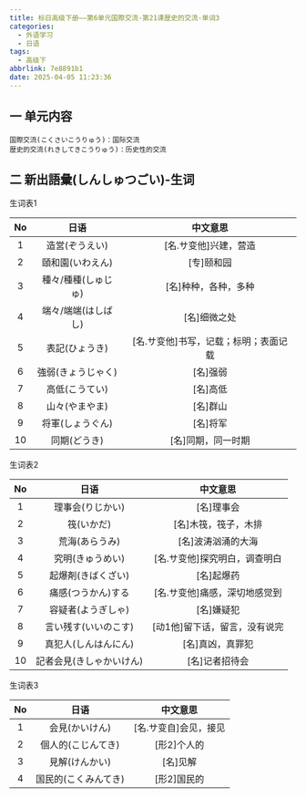 ```yaml
---
title: 标日高级下册——第6单元国際交流-第21课歴史的交流-单词3
categories:
  - 外语学习
  - 日语
tags:
  - 高级下
abbrlink: 7e8891b1
date: 2025-04-05 11:23:36
---
```

## 一 单元内容

```
国際交流(こくさいこうりゅう)：国际交流
歴史的交流(れきしてきこうりゅう)：历史性的交流
```

<!--more-->

## 二 新出語彙(しんしゅつごい)-生词

生词表1

|  No  |        日语         |               中文意思                |
| :--: | :-----------------: | :-----------------------------------: |
|  1   |   造営(ぞうえい)    |         [名.サ变他]兴建，营造         |
|  2   |  頤和園(いわえん)   |              [专]颐和园               |
|  3   | 種々/種種(しゅじゅ) |         [名]种种，各种，多种          |
|  4   | 端々/端端(はしばし) |             [名]细微之处              |
|  5   |   表記(ひょうき)    | [名.サ变他]书写，记载；标明；表面记载 |
|  6   | 強弱(きょうじゃく)  |               [名]强弱                |
|  7   |   高低(こうてい)    |               [名]高低                |
|  8   |   山々(やまやま)    |               [名]群山                |
|  9   |  将軍(しょうぐん)   |               [名]将军                |
|  10  |    同期(どうき)     |          [名]同期，同一时期           |

生词表2

|  No  |           日语           |           中文意思            |
| :--: | :----------------------: | :---------------------------: |
|  1   |     理事会(りじかい)     |          [名]理事会           |
|  2   |        筏(いかだ)        |     [名]木筏，筏子，木排      |
|  3   |      荒海(あらうみ)      |      [名]波涛汹涌的大海       |
|  4   |     究明(きゅうめい)     | [名.サ变他]探究明白，调查明白 |
|  5   |    起爆剤(きばくざい)    |          [名]起爆药           |
|  6   |    痛感(つうかん)する    | [名.サ变他]痛感，深切地感觉到 |
|  7   |    容疑者(ようぎしゃ)    |          [名]嫌疑犯           |
|  8   |   言い残す(いいのこす)   | [动1他]留下话，留言，没有说完 |
|  9   |   真犯人(しんはんにん)   |       [名]真凶，真罪犯        |
|  10  | 記者会見(きしゃかいけん) |        [名]记者招待会         |

生词表3

|  No  |         日语         |       中文意思        |
| :--: | :------------------: | :-------------------: |
|  1   |    会見(かいけん)    | [名.サ变自]会见，接见 |
|  2   |  個人的(こじんてき)  |      [形2]个人的      |
|  3   |    見解(けんかい)    |       [名]见解        |
|  4   | 国民的(こくみんてき) |      [形2]国民的      |

